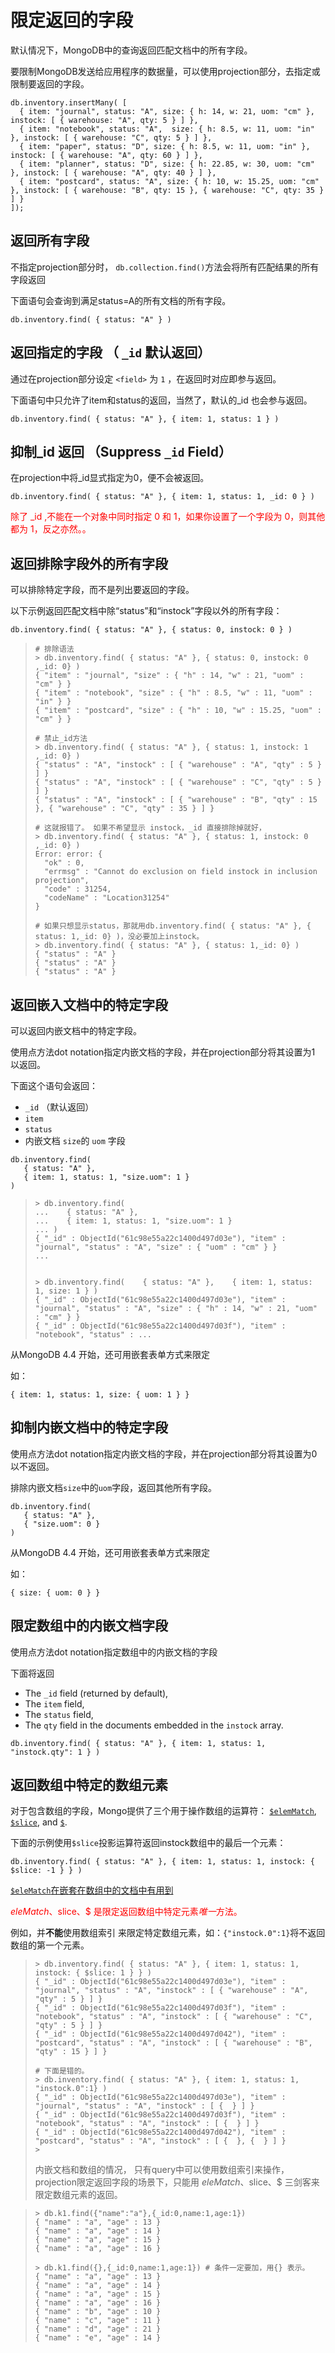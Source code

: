 # 限定返回的字段

默认情况下，MongoDB中的查询返回匹配文档中的所有字段。

要限制MongoDB发送给应用程序的数据量，可以使用projection部分，去指定或限制要返回的字段。



```
db.inventory.insertMany( [
  { item: "journal", status: "A", size: { h: 14, w: 21, uom: "cm" }, instock: [ { warehouse: "A", qty: 5 } ] },
  { item: "notebook", status: "A",  size: { h: 8.5, w: 11, uom: "in" }, instock: [ { warehouse: "C", qty: 5 } ] },
  { item: "paper", status: "D", size: { h: 8.5, w: 11, uom: "in" }, instock: [ { warehouse: "A", qty: 60 } ] },
  { item: "planner", status: "D", size: { h: 22.85, w: 30, uom: "cm" }, instock: [ { warehouse: "A", qty: 40 } ] },
  { item: "postcard", status: "A", size: { h: 10, w: 15.25, uom: "cm" }, instock: [ { warehouse: "B", qty: 15 }, { warehouse: "C", qty: 35 } ] }
]);
```



## 返回所有字段

不指定projection部分时，  `db.collection.find()`方法会将所有匹配结果的所有字段返回

下面语句会查询到满足status=A的所有文档的所有字段。

```
db.inventory.find( { status: "A" } )
```



## 返回指定的字段 （ `_id` 默认返回）

通过在projection部分设定 `<field>` 为 `1` ，在返回时对应<field>即参与返回。

下面语句中只允许了item和status的返回，当然了，默认的_id 也会参与返回。

```
db.inventory.find( { status: "A" }, { item: 1, status: 1 } )
```



## 抑制_id 返回 （Suppress `_id` Field）

在projection中将_id显式指定为0，便不会被返回。

```
db.inventory.find( { status: "A" }, { item: 1, status: 1, _id: 0 } )
```



<font color=red>除了 _id ,不能在一个对象中同时指定 0 和 1，如果你设置了一个字段为 0，则其他都为 1，反之亦然。。</font>



## 返回排除字段外的所有字段

可以排除特定字段，而不是列出要返回的字段。

以下示例返回匹配文档中除“status”和“instock”字段以外的所有字段：

```
db.inventory.find( { status: "A" }, { status: 0, instock: 0 } )
```

>```
># 排除语法
>> db.inventory.find( { status: "A" }, { status: 0, instock: 0 ,_id: 0} )
>{ "item" : "journal", "size" : { "h" : 14, "w" : 21, "uom" : "cm" } }
>{ "item" : "notebook", "size" : { "h" : 8.5, "w" : 11, "uom" : "in" } }
>{ "item" : "postcard", "size" : { "h" : 10, "w" : 15.25, "uom" : "cm" } }
>
># 禁止_id方法
>> db.inventory.find( { status: "A" }, { status: 1, instock: 1 ,_id: 0} )
>{ "status" : "A", "instock" : [ { "warehouse" : "A", "qty" : 5 } ] }
>{ "status" : "A", "instock" : [ { "warehouse" : "C", "qty" : 5 } ] }
>{ "status" : "A", "instock" : [ { "warehouse" : "B", "qty" : 15 }, { "warehouse" : "C", "qty" : 35 } ] }
>
># 这就报错了。 如果不希望显示 instock，_id 直接排除掉就好，
>> db.inventory.find( { status: "A" }, { status: 1, instock: 0 ,_id: 0} )
>Error: error: {
>	"ok" : 0,
>	"errmsg" : "Cannot do exclusion on field instock in inclusion projection",
>	"code" : 31254,
>	"codeName" : "Location31254"
>}
>
># 如果只想显示status，那就用db.inventory.find( { status: "A" }, { status: 1,_id: 0} )，没必要加上instock。
>> db.inventory.find( { status: "A" }, { status: 1,_id: 0} )
>{ "status" : "A" }
>{ "status" : "A" }
>{ "status" : "A" }
>```
>
>

## 返回嵌入文档中的特定字段

可以返回内嵌文档中的特定字段。

使用点方法dot notation指定内嵌文档的字段，并在projection部分将其设置为1 以返回。



下面这个语句会返回：

-  `_id` （默认返回）
- `item` 
- `status`
- 内嵌文档 `size`的 `uom` 字段

```
db.inventory.find(
   { status: "A" },
   { item: 1, status: 1, "size.uom": 1 }
)
```

> ```
> > db.inventory.find(
> ...    { status: "A" },
> ...    { item: 1, status: 1, "size.uom": 1 }
> ... )
> { "_id" : ObjectId("61c98e55a22c1400d497d03e"), "item" : "journal", "status" : "A", "size" : { "uom" : "cm" } }
> ...
> 
> 
> > db.inventory.find(    { status: "A" },    { item: 1, status: 1, size: 1 } )
> { "_id" : ObjectId("61c98e55a22c1400d497d03e"), "item" : "journal", "status" : "A", "size" : { "h" : 14, "w" : 21, "uom" : "cm" } }
> { "_id" : ObjectId("61c98e55a22c1400d497d03f"), "item" : "notebook", "status" : ...
> 
> ```



从MongoDB 4.4 开始，还可用嵌套表单方式来限定

如： 

````
{ item: 1, status: 1, size: { uom: 1 } }
````



## 抑制内嵌文档中的特定字段

使用点方法dot notation指定内嵌文档的字段，并在projection部分将其设置为0以不返回。



排除内嵌文档`size`中的`uom`字段，返回其他所有字段。

```
db.inventory.find(
   { status: "A" },
   { "size.uom": 0 }
)
```



从MongoDB 4.4 开始，还可用嵌套表单方式来限定

如：

````
{ size: { uom: 0 } }
````



## 限定数组中的内嵌文档字段

使用点方法dot notation指定数组中的内嵌文档的字段

下面将返回

- The `_id` field (returned by default),
- The `item` field,
- The `status` field,
- The `qty` field in the documents embedded in the `instock` array.

```
db.inventory.find( { status: "A" }, { item: 1, status: 1, "instock.qty": 1 } )
```





## 返回数组中特定的数组元素

对于包含数组的字段，Mongo提供了三个用于操作数组的运算符： [`$elemMatch`](https://docs.mongodb.com/manual/reference/operator/projection/elemMatch/#mongodb-projection-proj.-elemMatch), [`$slice`](https://docs.mongodb.com/manual/reference/operator/projection/slice/#mongodb-projection-proj.-slice), and [`$`](https://docs.mongodb.com/manual/reference/operator/projection/positional/#mongodb-projection-proj.-).

下面的示例使用`$slice`投影运算符返回instock数组中的最后一个元素：

```
db.inventory.find( { status: "A" }, { item: 1, status: 1, instock: { $slice: -1 } } )
```



[`$eleMatch`在嵌套在数组中的文档中有用到](./04_04_03.查询嵌套在数组中的文档.md)

<font color=red>$eleMatch、$slice、$ 是限定返回数组中特定元素*唯一*方法。</font>

例如，并**不能**使用数组索引 来限定特定数组元素，如：`{"instock.0":1}`将不返回数组的第一个元素。

> ```
> > db.inventory.find( { status: "A" }, { item: 1, status: 1, instock: { $slice: 1 } } )
> { "_id" : ObjectId("61c98e55a22c1400d497d03e"), "item" : "journal", "status" : "A", "instock" : [ { "warehouse" : "A", "qty" : 5 } ] }
> { "_id" : ObjectId("61c98e55a22c1400d497d03f"), "item" : "notebook", "status" : "A", "instock" : [ { "warehouse" : "C", "qty" : 5 } ] }
> { "_id" : ObjectId("61c98e55a22c1400d497d042"), "item" : "postcard", "status" : "A", "instock" : [ { "warehouse" : "B", "qty" : 15 } ] }
> 
> # 下面是错的。
> > db.inventory.find( { status: "A" }, { item: 1, status: 1, "instock.0":1} )
> { "_id" : ObjectId("61c98e55a22c1400d497d03e"), "item" : "journal", "status" : "A", "instock" : [ {  } ] }
> { "_id" : ObjectId("61c98e55a22c1400d497d03f"), "item" : "notebook", "status" : "A", "instock" : [ {  } ] }
> { "_id" : ObjectId("61c98e55a22c1400d497d042"), "item" : "postcard", "status" : "A", "instock" : [ {  }, {  } ] }
> >
> ```
>
> 内嵌文档和数组的情况， 只有query中可以使用数组索引来操作，projection限定返回字段的场景下，只能用 $eleMatch、$slice、$  三剑客来限定数组元素的返回。



> ```
> > db.k1.find({"name":"a"},{_id:0,name:1,age:1})
> { "name" : "a", "age" : 13 }
> { "name" : "a", "age" : 14 }
> { "name" : "a", "age" : 15 }
> { "name" : "a", "age" : 16 }
> 
> > db.k1.find({},{_id:0,name:1,age:1})	# 条件一定要加，用{} 表示。
> { "name" : "a", "age" : 13 }
> { "name" : "a", "age" : 14 }
> { "name" : "a", "age" : 15 }
> { "name" : "a", "age" : 16 }
> { "name" : "b", "age" : 10 }
> { "name" : "c", "age" : 11 }
> { "name" : "d", "age" : 21 }
> { "name" : "e", "age" : 14 }
> ```